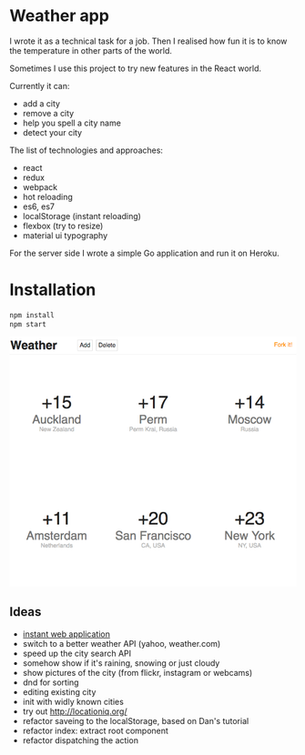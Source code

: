 # Weather app

I wrote it as a technical task for a job. Then I realised how fun it is to know the temperature in
other parts of the world.

Sometimes I use this project to try new features in the React world.

Currently it can:

  * add a city
  * remove a city
  * help you spell a city name
  * detect your city
  
The list of technologies and approaches:

  * react
  * redux
  * webpack
  * hot reloading
  * es6, es7
  * localStorage (instant reloading)
  * flexbox (try to resize)
  * material ui typography

For the server side I wrote a simple Go application and run it on Heroku.

# Installation

```
npm install
npm start
```

![screenshot](https://raw.githubusercontent.com/mrsln/weather/master/screenshot.png)

## Ideas ##

  * [instant web application](https://glebbahmutov.com/blog/instant-web-application/)
  * switch to a better weather API (yahoo, weather.com)
  * speed up the city search API
  * somehow show if it's raining, snowing or just cloudy
  * show pictures of the city (from flickr, instagram or webcams)
  * dnd for sorting
  * editing existing city
  * init with widly known cities
  * try out http://locationiq.org/
  * refactor saveing to the localStorage, based on Dan's tutorial
  * refactor index: extract root component
  * refactor dispatching the action